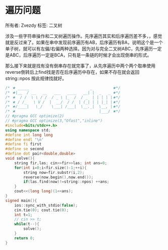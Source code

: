 # 遍历问题

所有者: Zvezdy
标签: 二叉树

涉及一些字符串操作和二叉树遍历操作。先序遍历其实和后序遍历差不多，，感觉就是反过来了。如果在串中发现前序遍历有AB，后序遍历有BA，说明这个是一个单子树，就可以有左偏/右偏两种选择。因为对与完全二叉树ABC，先序遍历一定是ABC，后序遍历一定是BCA，只有是一条链的时候才会出现倒串的形式。

那么接下来就是找有没有倒串存在就完事了，从先序遍历中两个两个取串使用reverse倒转后上find找是否在后序遍历中存在，如果不存在就会返回 string::npos 按此规律找就好。

```cpp
/* ★ _____                           _         ★*/
/* ★|__  / __   __   ___   ____   __| |  _   _ ★*/
/* ★  / /  \ \ / /  / _ \ |_  /  / _  | | | | |★*/
/* ★ / /_   \ V /  |  __/  / /  | (_| | | |_| |★*/
/* ★/____|   \_/    \___| /___|  \__._|  \__, |★*/
/* ★                                     |___/ ★*/
// #pragma GCC optimize(2)
// #pragma GCC optimize(3,"Ofast","inline")
#include<bits/stdc++.h>
using namespace std;
#define int long long
#define endl '\n'
#define fi first
#define se second
#define dot pair<double,double>
void solve(){
    string fir,las; cin>>fir>>las; int ans=0;
    for(int i=0;i<fir.size()-1;++i){
        string now=fir.substr(i,2);
        reverse(now.begin(),now.end());
        if(las.find(now)!=string::npos) ++ans;
    }
    cout<<(long long)(1<<ans);
}
signed main(){
    ios::sync_with_stdio(false);
    cin.tie(0); cout.tie(0);
    int t=1;
    // cin >> t;
    while(t--){
        solve();
    }
    return 0;
}

```